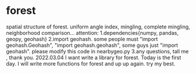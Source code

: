 # forest
spatial structure of forest. uniform angle index, mingling, complete mingling, neighborhood comparison...
attention:
  1.dependencies{numpy, pandas, geopy, geohash}
  2.import geohash. some people must "import geohash.Geohash", "import geohash.geohash", some guys just "import geohash".
    please modify this code in nearbygeo.py
  3.any questions, tall me , thank you.
2022.03.04
I want write a library for forest. Today is the first day. I will write more functions for forest and up up again. try my best.
